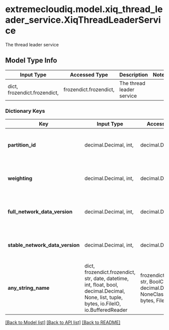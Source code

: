 # extremecloudiq.model.xiq_thread_leader_service.XiqThreadLeaderService

The thread leader service

## Model Type Info
Input Type | Accessed Type | Description | Notes
------------ | ------------- | ------------- | -------------
dict, frozendict.frozendict,  | frozendict.frozendict,  | The thread leader service | 

### Dictionary Keys
Key | Input Type | Accessed Type | Description | Notes
------------ | ------------- | ------------- | ------------- | -------------
**partition_id** | decimal.Decimal, int,  | decimal.Decimal,  |  | [optional] value must be a 64 bit integer
**weighting** | decimal.Decimal, int,  | decimal.Decimal,  |  | [optional] value must be a 32 bit integer
**full_network_data_version** | decimal.Decimal, int,  | decimal.Decimal,  |  | [optional] value must be a 32 bit integer
**stable_network_data_version** | decimal.Decimal, int,  | decimal.Decimal,  |  | [optional] value must be a 32 bit integer
**any_string_name** | dict, frozendict.frozendict, str, date, datetime, int, float, bool, decimal.Decimal, None, list, tuple, bytes, io.FileIO, io.BufferedReader | frozendict.frozendict, str, BoolClass, decimal.Decimal, NoneClass, tuple, bytes, FileIO | any string name can be used but the value must be the correct type | [optional]

[[Back to Model list]](../../README.md#documentation-for-models) [[Back to API list]](../../README.md#documentation-for-api-endpoints) [[Back to README]](../../README.md)

